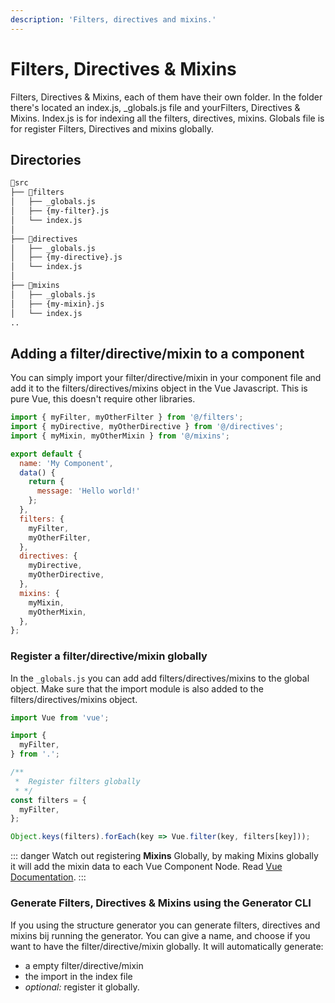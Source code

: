 ```yaml
---
description: 'Filters, directives and mixins.'
---
```


# Filters, Directives & Mixins

​Filters, Directives & Mixins, each of them have their own folder. In the folder there's located an index.js, \_globals.js file and your ​Filters, Directives & Mixins. Index.js is for indexing all the filters, directives, mixins. Globals file is for register Filters, Directives and mixins globally. 

## Directories

``` sh
📂src
├── 📂filters
│   ├── _globals.js
│   ├── {my-filter}.js
│   └── index.js
│ 
├── 📂directives
│   ├── _globals.js
│   ├── {my-directive}.js
│   └── index.js
│ 
├── 📂mixins
│   ├── _globals.js
│   ├── {my-mixin}.js
│   └── index.js
..
```

## Adding a filter/directive/mixin to a component

You can simply import your filter/directive/mixin in your component file and add it to the filters/directives/mixins object in the Vue Javascript. This is pure Vue, this doesn't require other libraries.

```javascript
import { myFilter, myOtherFilter } from '@/filters';
import { myDirective, myOtherDirective } from '@/directives';
import { myMixin, myOtherMixin } from '@/mixins';

export default {
  name: 'My Component',
  data() {
    return {
      message: 'Hello world!'
    };
  },
  filters: {
    myFilter,
    myOtherFilter,
  },
  directives: {
    myDirective,
    myOtherDirective,
  },
  mixins: {
    myMixin,
    myOtherMixin,
  },
};

```

### Register a filter/directive/mixin globally

In the `_globals.js` you can add add filters/directives/mixins to the global object. Make sure that the import module is also added to the filters/directives/mixins object.

```javascript
import Vue from 'vue';

import {
  myFilter,
} from '.';

/**
 *  Register filters globally
 * */
const filters = {
  myFilter,
};

Object.keys(filters).forEach(key => Vue.filter(key, filters[key]));

```

::: danger
Watch out registering **Mixins** Globally, by making Mixins globally it will add the mixin data to each Vue Component Node. Read [Vue Documentation](https://vuejs.org/v2/guide/mixins.html#Global-Mixin).
:::

### Generate Filters, Directives & Mixins using the Generator CLI

If you using the structure generator you can generate filters, directives and mixins bij running the generator. You can give a name, and choose if you want to have the filter/directive/mixin globally. It will automatically generate:

* a empty filter/directive/mixin
* the import in the index file
* _optional:_ register it globally.



